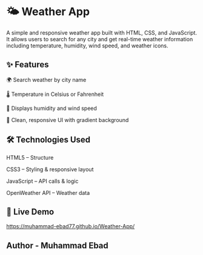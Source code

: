 # 🌤️ Weather App

A simple and responsive weather app built with HTML, CSS, and JavaScript.
It allows users to search for any city and get real-time weather information including temperature, humidity, wind speed, and weather icons.

## ✨ Features

🌍 Search weather by city name

🌡️ Temperature in Celsius or Fahrenheit

💨 Displays humidity and wind speed

🎨 Clean, responsive UI with gradient background

## 🛠️ Technologies Used

HTML5 – Structure

CSS3 – Styling & responsive layout

JavaScript – API calls & logic

OpenWeather API – Weather data

## 🔴 Live Demo

https://muhammad-ebad77.github.io/Weather-App/

## Author - Muhammad Ebad